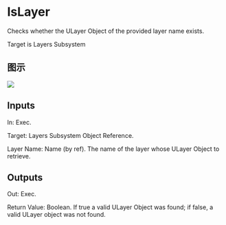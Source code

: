 # IsLayer

Checks whether the ULayer Object of the provided layer name exists.

Target is Layers Subsystem

## 图示

![]($-20221218-19375536.png)

## Inputs

In: Exec.

Target: Layers Subsystem Object Reference.

Layer Name: Name (by ref). The name of the layer whose ULayer Object to retrieve.  

## Outputs

Out: Exec.

Return Value: Boolean. If true a valid ULayer Object was found; if false, a valid ULayer object was not found.

